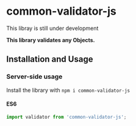 # common-validator-js
This libray is still under development

**This library validates any Objects.**

## Installation and Usage

### Server-side usage

Install the library with `npm i common-validator-js`

#### ES6

```javascript
import validator from 'common-validator-js';
```
